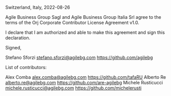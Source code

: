 Switzerland, Italy, 2022-08-26

Agile Business Group Sagl and Agile Business Group Italia Srl agree to the terms of the Orj Corporate 
Contributor License Agreement v1.0.

I declare that I am authorized and able to make this agreement and sign this 
declaration.

Signed,

Stefano Sforzi stefano.sforzi@agilebg.com https://github.com/agilebg

List of contributors:

Alex Comba alex.comba@agilebg.com https://github.com/tafaRU
Alberto Re alberto.re@agilebg.com https://github.com/are-agilebg
Michele Rusticucci michele.rusticucci@agilebg.com https://github.com/michelerusti
